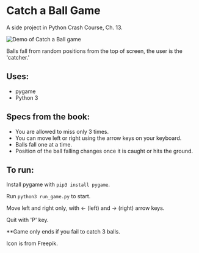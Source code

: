 # Catch a Ball Game

A side project in Python Crash Course, Ch. 13. 

![Demo of Catch a Ball game](https://github.com/aklap/python-crash-course/blob/master/ch-13/ball/demo.gif)

Balls fall from random positions from the top of screen, the user is the 'catcher.' 

## Uses:

* pygame
* Python 3

## Specs from the book:

* You are allowed to miss only 3 times.
* You can move left or right using the arrow keys on your keyboard.
* Balls fall one at a time.
* Position of the ball falling changes once it is caught or hits the ground.

## To run:

Install pygame with `pip3 install pygame`.

Run `python3 run_game.py` to start.

Move left and right only, with ← (left) and → (right) arrow keys.

Quit with 'P' key.

**Game only ends if you fail to catch 3 balls.

Icon is from Freepik.

